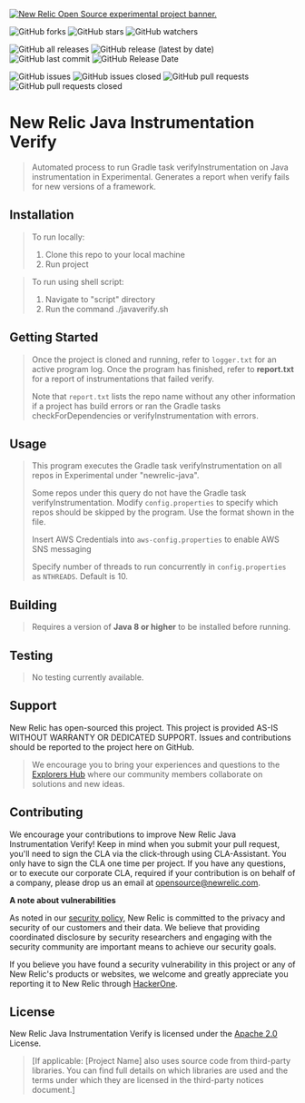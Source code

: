<a href="https://opensource.newrelic.com/oss-category/#new-relic-experimental"><picture><source media="(prefers-color-scheme: dark)" srcset="https://github.com/newrelic/opensource-website/raw/main/src/images/categories/dark/Experimental.png"><source media="(prefers-color-scheme: light)" srcset="https://github.com/newrelic/opensource-website/raw/main/src/images/categories/Experimental.png"><img alt="New Relic Open Source experimental project banner." src="https://github.com/newrelic/opensource-website/raw/main/src/images/categories/Experimental.png"></picture></a>


![GitHub forks](https://img.shields.io/github/forks/newrelic-experimental/java-instrumentation-template?style=social)
![GitHub stars](https://img.shields.io/github/stars/newrelic-experimental/java-instrumentation-template?style=social)
![GitHub watchers](https://img.shields.io/github/watchers/newrelic-experimental/java-instrumentation-template?style=social)

![GitHub all releases](https://img.shields.io/github/downloads/newrelic-experimental/java-instrumentation-template/total)
![GitHub release (latest by date)](https://img.shields.io/github/v/release/newrelic-experimental/java-instrumentation-template)
![GitHub last commit](https://img.shields.io/github/last-commit/newrelic-experimental/java-instrumentation-template)
![GitHub Release Date](https://img.shields.io/github/release-date/newrelic-experimental/java-instrumentation-template)


![GitHub issues](https://img.shields.io/github/issues/newrelic-experimental/java-instrumentation-template)
![GitHub issues closed](https://img.shields.io/github/issues-closed/newrelic-experimental/java-instrumentation-template)
![GitHub pull requests](https://img.shields.io/github/issues-pr/newrelic-experimental/java-instrumentation-template)
![GitHub pull requests closed](https://img.shields.io/github/issues-pr-closed/newrelic-experimental/java-instrumentation-template)


# New Relic Java Instrumentation Verify

> Automated process to run Gradle task verifyInstrumentation on Java instrumentation in Experimental. Generates a report when verify fails for new versions of a framework.

  
## Installation

> To run locally:
> 1. Clone this repo to your local machine
> 2. Run project

>To run using shell script:
>1. Navigate to "script" directory
>2. Run the command ./javaverify.sh

## Getting Started

> Once the project is cloned and running, refer to `logger.txt` for an active program log. Once the program has finished, refer to **report.txt** for a report of instrumentations that failed verify.
> 
> Note that `report.txt` lists the repo name without any other information if a project has build errors or ran the Gradle tasks checkForDependencies or verifyInstrumentation with errors.

## Usage

> This program executes the Gradle task verifyInstrumentation on all repos in Experimental under "newrelic-java". 
>
> Some repos under this query do not have the Gradle task verifyInstrumentation. Modify `config.properties` to specify which repos should be skipped by the program. Use the format shown in the file.
> 
> Insert AWS Credentials into `aws-config.properties` to enable AWS SNS messaging
> 
> Specify number of threads to run concurrently in `config.properties` as `NTHREADS`. Default is 10.

## Building

>Requires a version of **Java 8 or higher** to be installed before running.

## Testing

>No testing currently available.

## Support

New Relic has open-sourced this project. This project is provided AS-IS WITHOUT WARRANTY OR DEDICATED SUPPORT. Issues and contributions should be reported to the project here on GitHub.

>We encourage you to bring your experiences and questions to the [Explorers Hub](https://discuss.newrelic.com) where our community members collaborate on solutions and new ideas.


## Contributing

We encourage your contributions to improve New Relic Java Instrumentation Verify! Keep in mind when you submit your pull request, you'll need to sign the CLA via the click-through using CLA-Assistant. You only have to sign the CLA one time per project. If you have any questions, or to execute our corporate CLA, required if your contribution is on behalf of a company, please drop us an email at opensource@newrelic.com.

**A note about vulnerabilities**

As noted in our [security policy](../../security/policy), New Relic is committed to the privacy and security of our customers and their data. We believe that providing coordinated disclosure by security researchers and engaging with the security community are important means to achieve our security goals.

If you believe you have found a security vulnerability in this project or any of New Relic's products or websites, we welcome and greatly appreciate you reporting it to New Relic through [HackerOne](https://hackerone.com/newrelic).

## License

New Relic Java Instrumentation Verify is licensed under the [Apache 2.0](http://apache.org/licenses/LICENSE-2.0.txt) License.

>[If applicable: [Project Name] also uses source code from third-party libraries. You can find full details on which libraries are used and the terms under which they are licensed in the third-party notices document.]
